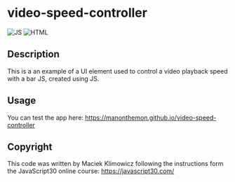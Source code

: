 # video-speed-controller

![JS](https://img.shields.io/badge/JavaScript-323330?style=for-the-badge&logo=javascript&logoColor=F7DF1E) ![HTML](https://img.shields.io/badge/HTML5-E34F26?style=for-the-badge&logo=html5&logoColor=white) 


## Description

This is a an example of a UI element used to control a video playback speed with a bar JS, created using JS.

## Usage

You can test the app here: https://manonthemon.github.io/video-speed-controller

## Copyright

This code was written by Maciek Klimowicz following the instructions form the JavaScript30 online course: https://javascript30.com/